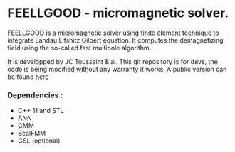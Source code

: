 # FEELLGOOD - micromagnetic solver.

FEELLGOOD is a micromagnetic solver using finite element technique to integrate Landau Lifshitz Gilbert equation. It computes the demagnetizing field using the so-called fast multipole algorithm.

It is developped by JC Toussaint & al.
This git repository is for devs, the code is being modified without any warranty it works. A public version can be found [here][]  

### Dependencies :
* C++ 11 and STL
* ANN
* GMM
* ScalFMM
* GSL (optional)

[here]: http://feellgood.neel.cnrs.fr/
